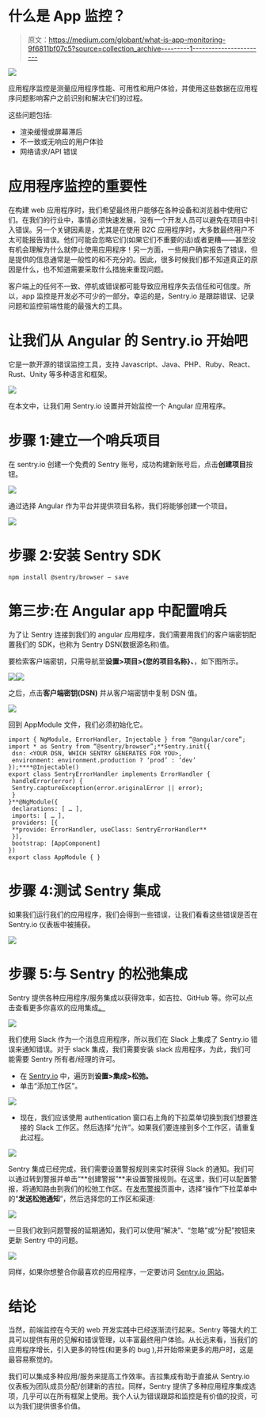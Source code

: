 # 什么是 App 监控？

> 原文：<https://medium.com/globant/what-is-app-monitoring-9f6811bf07c5?source=collection_archive---------1----------------------->

![](img/297dfc6d60b82cf6686f19de1a0136c5.png)

应用程序监控是测量应用程序性能、可用性和用户体验，并使用这些数据在应用程序问题影响客户之前识别和解决它们的过程。

这些问题包括:

*   渲染缓慢或屏幕滞后
*   不一致或无响应的用户体验
*   网络请求/API 错误

# 应用程序监控的重要性

在构建 web 应用程序时，我们希望最终用户能够在各种设备和浏览器中使用它们。在我们的行业中，事情必须快速发展，没有一个开发人员可以避免在项目中引入错误。另一个关键因素是，尤其是在使用 B2C 应用程序时，大多数最终用户不太可能报告错误。他们可能会忽略它们(如果它们不重要的话)或者更糟——甚至没有机会理解为什么就停止使用应用程序！另一方面，一些用户确实报告了错误，但是提供的信息通常是一般性的和不充分的。因此，很多时候我们都不知道真正的原因是什么，也不知道需要采取什么措施来重现问题。

客户端上的任何不一致、停机或错误都可能导致应用程序失去信任和可信度。所以，app 监控是开发必不可少的一部分。幸运的是，Sentry.io 是跟踪错误、记录问题和监控前端性能的最强大的工具。

# 让我们从 Angular 的 Sentry.io 开始吧

它是一款开源的错误监控工具，支持 Javascript、Java、PHP、Ruby、React、Rust、Unity 等多种语言和框架。

![](img/ed3c269e39f728c3625a7d64cd6b7c15.png)

在本文中，让我们用 Sentry.io 设置并开始监控一个 Angular 应用程序。

# 步骤 1:建立一个哨兵项目

在 sentry.io 创建一个免费的 Sentry 账号，成功构建新账号后，点击**创建项目**按钮。

![](img/aba9bccc607ea9902a56028568f0a321.png)

通过选择 Angular 作为平台并提供项目名称，我们将能够创建一个项目。

![](img/a9fea369512e22c34a3e2e72b4c6cccf.png)

# 步骤 2:安装 Sentry SDK

```
npm install @sentry/browser — save
```

# 第三步:在 Angular app 中配置哨兵

为了让 Sentry 连接到我们的 angular 应用程序，我们需要用我们的客户端密钥配置我们的 SDK，也称为 Sentry DSN(数据源名称)值。

要检索客户端密钥，只需导航至**设置>项目>{您的项目名称}、**，如下图所示。

![](img/b75c7a1f5561878224559d09bf0fc34b.png)![](img/bfda7469120cf7fbdac177b7e447cf46.png)

之后，点击**客户端密钥(DSN)** 并从客户端密钥中复制 DSN 值。

![](img/c20206f47539fe8d813a4f74494fac15.png)

回到 AppModule 文件，我们必须初始化它。

```
import { NgModule, ErrorHandler, Injectable } from “@angular/core”;
import * as Sentry from “@sentry/browser”;**Sentry.init({
 dsn: <YOUR DSN, WHICH SENTRY GENERATES FOR YOU>,
 environment: environment.production ? ‘prod’ : ‘dev’
});****@Injectable()
export class SentryErrorHandler implements ErrorHandler {
 handleError(error) {
 Sentry.captureException(error.originalError || error);
 }
}**@NgModule({
 declarations: [ … ],
 imports: [ … ],
 providers: [{
 **provide: ErrorHandler, useClass: SentryErrorHandler**
 }],
 bootstrap: [AppComponent]
})
export class AppModule { }
```

# 步骤 4:测试 Sentry 集成

如果我们运行我们的应用程序，我们会得到一些错误，让我们看看这些错误是否在 Sentry.io 仪表板中被捕获。

![](img/49847fe752189c869175a82ab3db29ce.png)

# 步骤 5:与 Sentry 的松弛集成

Sentry 提供各种应用程序/服务集成以获得效率，如吉拉、GitHub 等。你可以点击查看更多你喜欢的应用集成[。](https://sentry.io/integrations/)

![](img/4811ec2f17c78453d2cf1af17004646a.png)

我们使用 Slack 作为一个消息应用程序，所以我们在 Slack 上集成了 Sentry.io 错误来通知错误。对于 slack 集成，我们需要安装 slack 应用程序，为此，我们可能需要 Sentry 所有者/经理的许可。

*   在 [Sentry.io](https://sentry.io/) 中，遍历到**设置>集成>松弛。**
*   单击“添加工作区”。

![](img/a872482eb0c20c9909094c85a439d1c0.png)

*   现在，我们应该使用 authentication 窗口右上角的下拉菜单切换到我们想要连接的 Slack 工作区。然后选择“允许”。如果我们要连接到多个工作区，请重复此过程。

![](img/5c9e284d6a5c47c8e40130f3580251c6.png)

Sentry 集成已经完成，我们需要设置警报规则来实时获得 Slack 的通知。我们可以通过转到警报并单击“**创建警报”**来设置警报规则。在这里，我们可以配置警报，将通知路由到我们的松弛工作区。在[发布警报](https://docs.sentry.io/product/alerts/alert-types/#issue-alerts)页面中，选择“操作”下拉菜单中的“**发送松弛通知**”，然后选择您的工作区和渠道:

![](img/eaa2926030e56c73c2a2239bef4db4b7.png)

一旦我们收到问题警报的延期通知，我们可以使用“解决”、“忽略”或“分配”按钮来更新 Sentry 中的问题。

![](img/f3aff2e5c450bb8f3a493fab5320dc22.png)

同样，如果你想整合你最喜欢的应用程序，一定要访问 [Sentry.io 网站](https://sentry.io/integrations)。

# 结论

当然，前端监控在今天的 web 开发实践中已经逐渐流行起来。Sentry 等强大的工具可以提供有用的见解和错误管理，以丰富最终用户体验。从长远来看，当我们的应用程序增长，引入更多的特性(和更多的 bug ),并开始带来更多的用户时，这是最容易察觉的。

我们可以集成多种应用/服务来提高工作效率。吉拉集成有助于直接从 Sentry.io 仪表板为团队成员分配/创建新的吉拉。同样，Sentry 提供了多种应用程序集成选项，几乎可以在所有框架上使用。我个人认为错误跟踪和监控是有价值的投资，可以为我们提供很多价值。